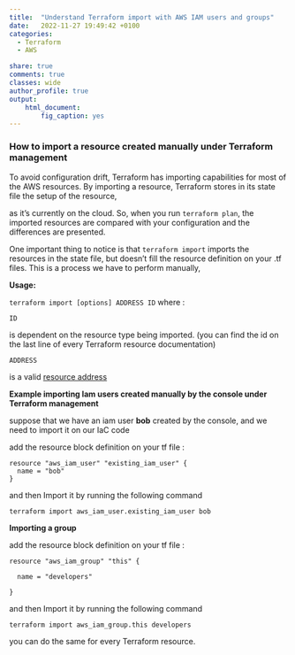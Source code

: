 ```yaml
---
title:  "Understand Terraform import with AWS IAM users and groups"
date:   2022-11-27 19:49:42 +0100
categories: 
  - Terraform
  - AWS

share: true
comments: true
classes: wide
author_profile: true
output: 
    html_document:
        fig_caption: yes
---
```




### How to import a resource created manually under Terraform management

To avoid configuration drift, Terraform has importing capabilities for most of the AWS resources. By importing a resource, Terraform stores in its state file the setup of the resource,

as it’s currently on the cloud. So, when you run `terraform plan`, the imported resources are compared with your configuration and the differences are presented.

One important thing to notice is that `terraform import` imports the resources in the state file, but doesn’t fill the resource definition on your .tf files. This is a process we have to perform manually,

**Usage:**

`terraform import [options] ADDRESS ID` where :

`ID`

is dependent on the resource type being imported. (you can find the id on the last line of every Terraform resource documentation)

`ADDRESS`

is a valid [resource address](https://www.terraform.io/cli/state/resource-addressing)

**Example importing Iam users created manually by the console under Terraform management**

suppose that we have an iam user **bob** created by the console, and we need to import it on our IaC code

add the resource block definition on your tf file :

```
resource "aws_iam_user" "existing_iam_user" {
  name = "bob"
}
```

and then Import it by running the following command


`terraform import aws_iam_user.existing_iam_user bob`


**Importing a group**

add the resource block definition on your tf file :

```
resource "aws_iam_group" "this" {

  name = "developers"

}
```

and then Import it by running the following command

`terraform import aws_iam_group.this developers`

you can do the same for every Terraform resource.